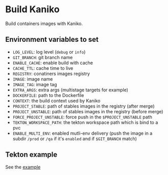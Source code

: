 
# Build Kaniko

Build containers images with Kaniko.

## Environment variables to set

* `LOG_LEVEL`: log level (`debug` or `info`)
* `GIT_BRANCH`: git branch name
* `ENABLE_CACHE`: enable build with cache
* `CACHE_TTL`: cache time to live
* `REGISTRY`: conatiners images registry
* `IMAGE`: image name
* `IMAGE_TAG`: image tag
* `EXTRA_ARGS`: extra args (multistage targets for example)
* `DOCKERFILE`: path to the Dockerfile
* `CONTEXT`: the build context used by Kaniko
* `PROJECT_STABLE`: path of stables images in the registry (after merge)
* `PROJECT_UNSTABLE`: path of stables images in the registry (before merge)
* `FORCE_PROJECT_UNSTABLE`: force push in the `$PROJECT_UNSTABLE` path
* `TEKTON_WORKSPACE_PATH`: the tekton workspace path which is bind to a pvc
* `ENABLE_MULTI_ENV`: enabled mutli-env delivery (push the image in a subdir `/prod` or `/qa` if it's `enabled` and if `$GIT_BRANCH` match)

## Tekton example

See the [example](./build-container-image.yaml)
